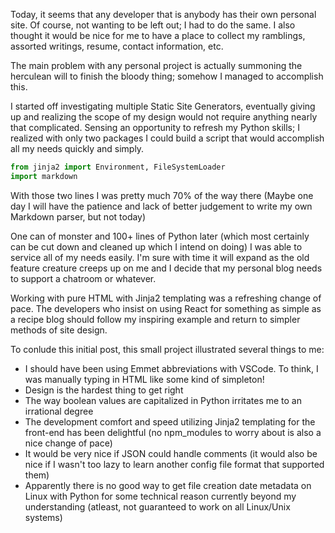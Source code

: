 Today, it seems that any developer that is anybody has their own personal site. Of course, not wanting to be left out; I had to do the same. I also thought it would be nice for me to have a place to collect my ramblings, assorted writings, resume, contact information, etc.

The main problem with any personal project is actually summoning the herculean will to finish the bloody thing; somehow I managed to accomplish this.

I started off investigating multiple Static Site Generators, eventually giving up and realizing the scope of my design would not require anything nearly that complicated. Sensing an opportunity to refresh my Python skills; I realized with only two packages I could build a script that would accomplish all my needs quickly and simply.

```python
from jinja2 import Environment, FileSystemLoader
import markdown
```

With those two lines I was pretty much 70% of the way there (Maybe one day I will have the patience and lack of better judgement to write my own Markdown parser, but not today)

One can of monster and 100+ lines of Python later (which most certainly can be cut down and cleaned up which I intend on doing) I was able to service all of my needs easily. I'm sure with time it will expand as the old feature creature creeps up on me and I decide that my personal blog needs to support a chatroom or whatever.

Working with pure HTML with Jinja2 templating was a refreshing change of pace. The developers who insist on using React for something as simple as a recipe blog should follow my inspiring example and return to simpler methods of site design.

To conlude this initial post, this small project illustrated several things to me:

- I should have been using Emmet abbreviations with VSCode. To think, I was manually typing in HTML like some kind of simpleton!
- Design is the hardest thing to get right
- The way boolean values are capitalized in Python irritates me to an irrational degree
- The development comfort and speed utilizing Jinja2 templating for the front-end has been delightful (no npm_modules to worry about is also a nice change of pace)
- It would be very nice if JSON could handle comments (it would also be nice if I wasn't too lazy to learn another config file format that supported them)
- Apparently there is no good way to get file creation date metadata on Linux with Python for some technical reason currently beyond my understanding (atleast, not guaranteed to work on all Linux/Unix systems)
